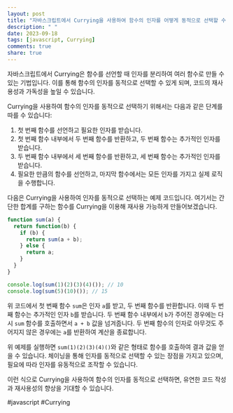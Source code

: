 ```yaml
---
layout: post
title: "자바스크립트에서 Currying을 사용하여 함수의 인자를 어떻게 동적으로 선택할 수 있나요?"
description: " "
date: 2023-09-18
tags: [javascript, Currying]
comments: true
share: true
---
```


자바스크립트에서 Currying은 함수를 선언할 때 인자를 분리하여 여러 함수로 만들 수 있는 기법입니다. 이를 통해 함수의 인자를 동적으로 선택할 수 있게 되며, 코드의 재사용성과 가독성을 높일 수 있습니다.

Currying을 사용하여 함수의 인자를 동적으로 선택하기 위해서는 다음과 같은 단계를 따를 수 있습니다:

1. 첫 번째 함수를 선언하고 필요한 인자를 받습니다.
2. 첫 번째 함수 내부에서 두 번째 함수를 반환하고, 두 번째 함수는 추가적인 인자를 받습니다.
3. 두 번째 함수 내부에서 세 번째 함수를 반환하고, 세 번째 함수는 추가적인 인자를 받습니다.
4. 필요한 만큼의 함수를 선언하고, 마지막 함수에서는 모든 인자를 가지고 실제 로직을 수행합니다.

다음은 Currying을 사용하여 인자를 동적으로 선택하는 예제 코드입니다. 여기서는 간단한 합계를 구하는 함수를 Currying을 이용해 재사용 가능하게 만들어보겠습니다.

```javascript
function sum(a) {
  return function(b) {
    if (b) {
      return sum(a + b);
    } else {
      return a;
    }
  }
}

console.log(sum(1)(2)(3)(4)()); // 10
console.log(sum(5)(10)()); // 15
```

위 코드에서 첫 번째 함수 `sum`은 인자 `a`를 받고, 두 번째 함수를 반환합니다. 이때 두 번째 함수는 추가적인 인자 `b`를 받습니다. 두 번째 함수 내부에서 `b`가 주어진 경우에는 다시 `sum` 함수를 호출하면서 `a + b` 값을 넘겨줍니다. 두 번째 함수의 인자로 아무것도 주어지지 않은 경우에는 `a`를 반환하여 계산을 종료합니다.

위 예제를 실행하면 `sum(1)(2)(3)(4)()`와 같은 형태로 함수를 호출하여 결과 값을 얻을 수 있습니다. 체이닝을 통해 인자를 동적으로 선택할 수 있는 장점을 가지고 있으며, 필요에 따라 인자를 유동적으로 조작할 수 있습니다.

이런 식으로 Currying을 사용하여 함수의 인자를 동적으로 선택하면, 유연한 코드 작성과 재사용성의 향상을 기대할 수 있습니다.

#javascript #Currying